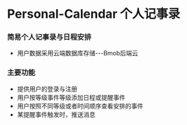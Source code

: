 # Personal-Calendar 个人记事录
### 简易个人记事录与日程安排
* 用户数据采用云端数据库存储---Bmob后端云
### 主要功能
* 提供用户的登录与注册
* 用户按等级事件等级添加日程或提醒事件
* 用户按照不同等级或者时间顺序查看安排的事件
* 某提醒事件触发时，推送消息

